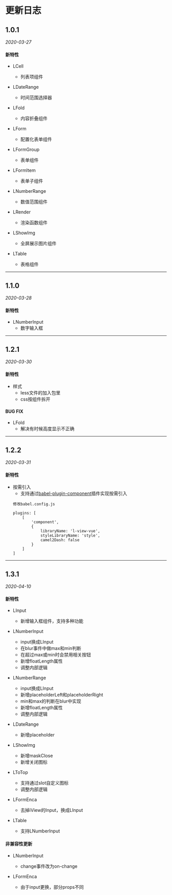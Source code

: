 # 更新日志

## 1.0.1

*2020-03-27*

#### 新特性

- LCell
    - 列表项组件

- LDateRange
    - 时间范围选择器

- LFold
    - 内容折叠组件

- LForm
    - 配置化表单组件

- LFormGroup
    - 表单组件

- LFormItem
    - 表单子组件

- LNumberRange
    - 数值范围组件

- LRender
    - 渲染函数组件

- LShowImg
    - 全屏展示图片组件

- LTable
    - 表格组件

***
## 1.1.0

*2020-03-28*

#### 新特性

- LNumberInput
    - 数字输入框

***
## 1.2.1

*2020-03-30*

#### 新特性

- 样式
    - less文件的加入包里
    - css按组件拆开

#### BUG FIX

- LFold
    - 解决有时候高度显示不正确

***
## 1.2.2

*2020-03-31*

#### 新特性

- 按需引入
    - 支持通过[babel-plugin-component](https://github.com/ElementUI/babel-plugin-component)插件实现按需引入  
    ```
    修改babel.config.js

    plugins: [
        [
            'component',
            {
                libraryName: 'l-view-vue',
                styleLibraryName: 'style',
                camel2Dash: false
            }  
        ]
    ]
    ```

***
## 1.3.1

*2020-04-10*

#### 新特性

- LInput
    - 新增输入框组件，支持多种功能

- LNumberInput
    - input换成LInput
    - 在blur事件中做max和min判断
    - 在超过max或min时会禁用相关按钮
    - 新增floatLength属性
    - 调整内部逻辑

- LNumberRange
    - input换成LInput
    - 新增placeholderLeft和placeholderRight
    - min和max的判断在blur中实现
    - 新增floatLength属性
    - 调整内部逻辑

- LDateRange
    - 新增placeholder

- LShowImg
    - 新增maskClose
    - 新增关闭图标

- LToTop
    - 支持通过slot自定义图标
    - 调整内部逻辑

- LFormEnca
    - 去掉iView的Input，换成LInput

- LTable
    - 支持LNumberInput

#### 非兼容性更新

- LNumberInput
    - change事件改为on-change

- LFormEnca
    - 由于input更换，部分props不同
